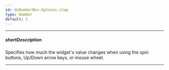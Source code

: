 ```yaml
---
id: dxNumberBox.Options.step
type: Number
default: 1
---
```

---
##### shortDescription
Specifies how much the widget's value changes when using the spin buttons, Up/Down arrow keys, or mouse wheel.

---
